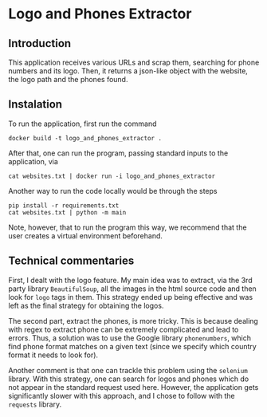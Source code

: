 # Logo and Phones Extractor 

## Introduction

This application receives various URLs and scrap them, searching
for phone numbers and its logo. Then, it returns a json-like object
with the website, the logo path and the phones found. 

## Instalation

To run the application, first run the command

```
docker build -t logo_and_phones_extractor .
```

After that, one can run the program, passing standard
inputs to the application, via

```
cat websites.txt | docker run -i logo_and_phones_extractor
```

Another way to run the code locally would be through the steps

```
pip install -r requirements.txt
cat websites.txt | python -m main
```

Note, however, that to run the program this way, we recommend
that the user creates a virtual environment beforehand.

## Technical commentaries

First, I dealt with the logo feature. My main idea was to extract, via the 3rd party library `BeautifulSoup`,
all the images in the html source code and then look for `logo` tags in them. This strategy ended up being
effective and was left as the final strategy for obtaining the logos.

The second part, extract the phones, is more tricky. This is because dealing with regex to extract phone can be
extremely complicated and lead to errors. Thus, a solution was to use the Google library `phonenumbers`, which
find phone format matches on a given text (since we specify which country format it needs to look for). 

Another comment is that one can trackle this problem using the `selenium` library. With this strategy, one can
search for logos and phones which do not appear in the standard request used here. However, the application
gets significantly slower with this approach, and I chose to follow with the `requests` library.